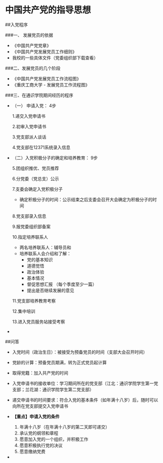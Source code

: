# 中国共产党的指导思想

##入党程序

###一、 发展党员的依据
-   《中国共产党党章》
-   《中国共产党发展党员工作细则》
-   我校的一些具体文件（党委组织部下载查看）

###二、发展党员的几个阶段
-   《中国共产党发展党员工作流程图》
-   《重庆工商大学 - 发展党员工作流程图》

###三、在通识学院期间经历的程序
-   （一） 申请入党： 4步

    1.递交入党申请书

    2.初审入党申请书

    3.党支部派人谈话

    4.党支部在12371系统录入信息

-   （二）入党积极分子的确定和培养教育： 9步

    5.团组织推优、党员推荐

    6.分党委（党总支）公示

    7.支委会确定入党积极分子

    -   确定积极分子的时间：公示结束之后支委会召开大会确定为积极分子的时间

    8.党支部录入信息

    9.报党委组织部备案

    10.指定培养联系人

    -   两名培养联系人：辅导员和
    -   培养联系人会介绍和了解：
        -   党的基本知识 
        -   道德觉悟 
        -   政治体验 
        -   基本情况 
        -   督促思想汇报 （每个季度至少一篇）
        -   提出是否继续发展的意见

    11.党支部培养教育考察

    12.集中培训

    13.进入党员服务站接受考察

-   





##问答

-   入党时间（政治生日）：被接受为预备党员的时间（支部大会召开时间）

-   党龄的计算：预备党员期满，转为正式党员起计算

-   取得党籍：加入共产党的时间
-   入党申请书的接收单位：学习期间所在的党支部（江北：通识学院学生第一党支部；兰花湖：通识学院学生第二党支部）
-   递交申请书的时间要求：符合入党的基本条件（如年满十八岁）后，随时可以向所在党支部提交入党申请书
-   **【重点】申请入党的条件**
    1.  年满十八岁（在年满十八岁的第二天即可递交）
    2.  承认党的纲领和章程
    3.  愿意加入党的一个组织，并积极工作
    4.  愿意积极执行党的决议
    5.  愿意缴纳党费
-   